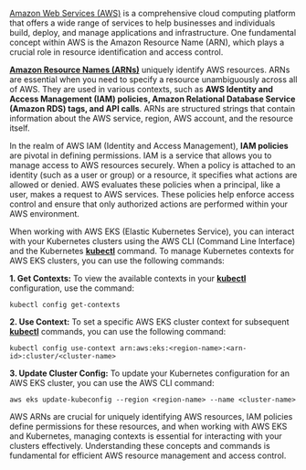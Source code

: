[Amazon Web Services (AWS)](https://aws.amazon.com/ "Amazon Web Services (AWS)") is a comprehensive cloud computing platform that offers a wide range of services to help businesses and individuals build, deploy, and manage applications and infrastructure. One fundamental concept within AWS is the Amazon Resource Name (ARN), which plays a crucial role in resource identification and access control.

**[Amazon Resource Names (ARNs)](https://docs.aws.amazon.com/ARG/latest/userguide/resource-groups.html "Amazon Resource Names (ARNs)")** uniquely identify AWS resources. ARNs are essential when you need to specify a resource unambiguously across all of AWS. They are used in various contexts, such as **AWS Identity and Access Management (IAM) policies, Amazon Relational Database Service (Amazon RDS) tags, and API calls**. ARNs are structured strings that contain information about the AWS service, region, AWS account, and the resource itself.

In the realm of AWS IAM (Identity and Access Management), **IAM policies** are pivotal in defining permissions. IAM is a service that allows you to manage access to AWS resources securely. When a policy is attached to an identity (such as a user or group) or a resource, it specifies what actions are allowed or denied. AWS evaluates these policies when a principal, like a user, makes a request to AWS services. These policies help enforce access control and ensure that only authorized actions are performed within your AWS environment.

When working with AWS EKS (Elastic Kubernetes Service), you can interact with your Kubernetes clusters using the AWS CLI (Command Line Interface) and the Kubernetes **[kubectl](https://kubernetes.io/docs/reference/kubectl/ "kubectl")** command. To manage Kubernetes contexts for AWS EKS clusters, you can use the following commands:

**1. Get Contexts:** To view the available contexts in your **[kubectl](https://kubernetes.io/docs/reference/kubectl/ "kubectl")** configuration, use the command:

`kubectl config get-contexts
`

**2. Use Context:** To set a specific AWS EKS cluster context for subsequent **[kubectl](https://kubernetes.io/docs/reference/kubectl/ "kubectl")** commands, you can use the following command:

`kubectl config use-context arn:aws:eks:<region-name>:<arn-id>:cluster/<cluster-name>
`

**3. Update Cluster Config:** To update your Kubernetes configuration for an AWS EKS cluster, you can use the AWS CLI command:

`aws eks update-kubeconfig --region <region-name> --name <cluster-name>
`

AWS ARNs are crucial for uniquely identifying AWS resources, IAM policies define permissions for these resources, and when working with AWS EKS and Kubernetes, managing contexts is essential for interacting with your clusters effectively. Understanding these concepts and commands is fundamental for efficient AWS resource management and access control.
